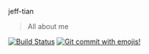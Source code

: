 jeff-tian

> All about me

[![Build Status](https://travis-ci.com/Jeff-Tian/jeff-tian.github.io.svg?branch=src)](https://travis-ci.com/Jeff-Tian/jeff-tian.github.io)
[![Git commit with emojis!](https://img.shields.io/badge/gitmoji-git%20commit%20with%20emojis!-brightgreen.svg)](https://gitmoji.js.org)
